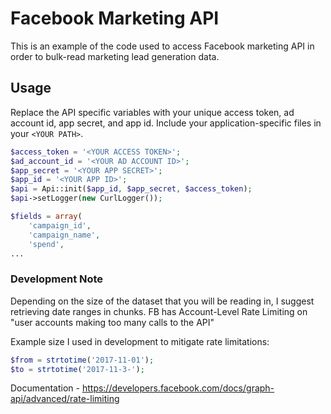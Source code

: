 # Facebook Marketing API
This is an example of the code used to access Facebook marketing API in order to bulk-read marketing lead generation data.

## Usage
Replace the API specific variables with your unique access token, ad account id, app secret, and app id. Include your application-specific files in your `<YOUR PATH>`.
```php
$access_token = '<YOUR ACCESS TOKEN>';
$ad_account_id = '<YOUR AD ACCOUNT ID>';
$app_secret = '<YOUR APP SECRET>';
$app_id = '<YOUR APP ID>';
$api = Api::init($app_id, $app_secret, $access_token);
$api->setLogger(new CurlLogger());

$fields = array(
    'campaign_id',
    'campaign_name',
    'spend',
...
```

### Development Note 
Depending on the size of the dataset that you will be reading in,  I suggest retrieving date ranges in chunks. FB has Account-Level Rate Limiting on "user accounts making too many calls to the API"

Example size I used in development to mitigate rate limitations:
```php
$from = strtotime('2017-11-01');
$to = strtotime('2017-11-3-');
```
Documentation - https://developers.facebook.com/docs/graph-api/advanced/rate-limiting
